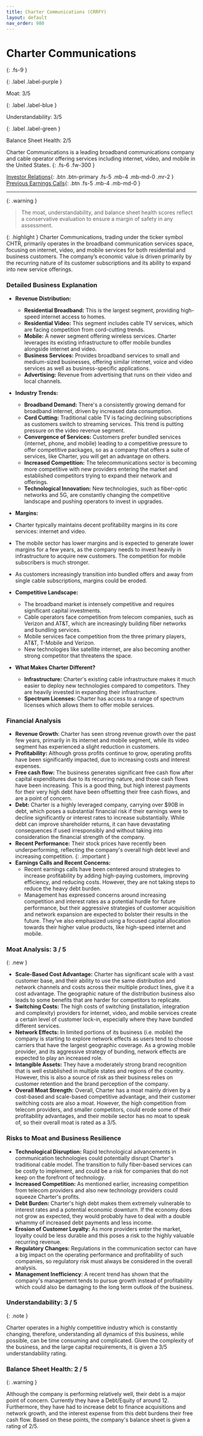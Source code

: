 ```yaml
---
title: Charter Communications (CRRFY)
layout: default
nav_order: 980
---
```


# Charter Communications
{: .fs-9 }

{: .label .label-purple }

Moat: 3/5

{: .label .label-blue }

Understandability: 3/5

{: .label .label-green }

Balance Sheet Health: 2/5

Charter Communications is a leading broadband communications company and cable operator offering services including internet, video, and mobile in the United States.
{: .fs-6 .fw-300 }

[Investor Relations](https://www.google.com/search?q=CRRFY+investor+relations){: .btn .btn-primary .fs-5 .mb-4 .mb-md-0 .mr-2 }
[Previous Earnings Calls](https://discountingcashflows.com/company/CRRFY/transcripts/){: .btn .fs-5 .mb-4 .mb-md-0 }

---

{: .warning }
>The moat, understandability, and balance sheet health scores reflect a conservative evaluation to ensure a margin of safety in any assessment.



{: .highlight }
Charter Communications, trading under the ticker symbol CHTR, primarily operates in the broadband communication services space, focusing on internet, video, and mobile services for both residential and business customers. The company’s economic value is driven primarily by the recurring nature of its customer subscriptions and its ability to expand into new service offerings.

### Detailed Business Explanation

*   **Revenue Distribution:**
    *   **Residential Broadband:** This is the largest segment, providing high-speed internet access to homes.
    *   **Residential Video:** This segment includes cable TV services, which are facing competition from cord-cutting trends.
    *   **Mobile:** A newer segment offering wireless services. Charter leverages its existing infrastructure to offer mobile bundles alongside internet and video.
    *   **Business Services:** Provides broadband services to small and medium-sized businesses, offering similar internet, voice and video services as well as business-specific applications.
    *   **Advertising:** Revenue from advertising that runs on their video and local channels.

*   **Industry Trends:**
    *   **Broadband Demand:** There's a consistently growing demand for broadband internet, driven by increased data consumption.
    *   **Cord Cutting:** Traditional cable TV is facing declining subscriptions as customers switch to streaming services. This trend is putting pressure on the video revenue segment.
    *   **Convergence of Services:**  Customers prefer bundled services (internet, phone, and mobile) leading to a competitive pressure to offer competitive packages, so as a company that offers a suite of services, like Charter, you will get an advantage on others.
    *   **Increased Competition:** The telecommunications sector is becoming more competitive with new providers entering the market and established competitors trying to expand their network and offerings.
    *   **Technological Innovation:** New technologies, such as fiber-optic networks and 5G, are constantly changing the competitive landscape and pushing operators to invest in upgrades.

*  **Margins:**
  *   Charter typically maintains decent profitability margins in its core services: internet and video.
  *   The mobile sector has lower margins and is expected to generate lower margins for a few years, as the company needs to invest heavily in infrastructure to acquire new customers. The competition for mobile subscribers is much stronger.
  *   As customers increasingly transition into bundled offers and away from single cable subscriptions, margins could be eroded.

*   **Competitive Landscape:**
    *   The broadband market is intensely competitive and requires significant capital investments.
    *   Cable operators face competition from telecom companies, such as Verizon and AT&T, which are increasingly building fiber networks and bundling services.
    *   Mobile services face competition from the three primary players, AT&T, T-Mobile and Verizon.
    *   New technologies like satellite internet, are also becoming another strong competitor that threatens the space.

*   **What Makes Charter Different?**
    *   **Infrastructure:** Charter's existing cable infrastructure makes it much easier to deploy new technologies compared to competitors. They are heavily invested in expanding their infrastructure.
    *  **Spectrum Licenses:** Charter has access to a range of spectrum licenses which allows them to offer mobile services.

### Financial Analysis

*   **Revenue Growth**: Charter has seen strong revenue growth over the past few years, primarily in its internet and mobile segment, while its video segment has experienced a slight reduction in customers.
*   **Profitability:** Although gross profits continue to grow, operating profits have been significantly impacted, due to increasing costs and interest expenses.
*   **Free cash flow:** The business generates significant free cash flow after capital expenditures due to its recurring nature, and those cash flows have been increasing. This is a good thing, but high interest payments for their very high debt have been offsetting their free cash flows, and are a point of concern.
*   **Debt:** Charter is a highly leveraged company, carrying over $90B in debt, which poses a substantial financial risk if their earnings were to decline significantly or interest rates to increase substantially. While debt can improve shareholder returns, it can have devastating consequences if used irresponsibly and without taking into consideration the financial strength of the company.
*   **Recent Performance:** Their stock prices have recently been underperforming, reflecting the company's overall high debt level and increasing competition.
{: .important }
*   **Earnings Calls and Recent Concerns:**
    *   Recent earnings calls have been centered around strategies to increase profitability by adding high-paying customers, improving efficiency, and reducing costs. However, they are not taking steps to reduce the heavy debt burden.
    *  Management has expressed concerns around increasing competition and interest rates as a potential hurdle for future performance, but their aggressive strategies of customer acquisition and network expansion are expected to bolster their results in the future. They've also emphasized using a focused capital allocation towards their higher value products, like high-speed internet and mobile.

### Moat Analysis: 3 / 5
{: .new }

*   **Scale-Based Cost Advantage:** Charter has significant scale with a vast customer base, and their ability to use the same distribution and network channels and costs across their multiple product lines, give it a cost advantage. The geographic nature of the distribution business also leads to some benefits that are harder for competitors to replicate.
*   **Switching Costs:** The high costs of switching (installation, integration and complexity) providers for internet, video, and mobile services create a certain level of customer lock-in, especially where they have bundled different services.
*   **Network Effects:** In limited portions of its business (i.e. mobile) the company is starting to explore network effects as users tend to choose carriers that have the largest geographic coverage. As a growing mobile provider, and its aggressive strategy of bunding, network effects are expected to play an increased role.
*  **Intangible Assets:** They have a moderately strong brand recognition that is well established in multiple states and regions of the country. However, this is also a source of risk as their business relies on customer retention and the brand perception of the company.
*   **Overall Moat Strength:** Overall, Charter has a moat mainly driven by a cost-based and scale-based competitive advantage, and their customer switching costs are also a moat. However, the high competition from telecom providers, and smaller competitors, could erode some of their profitability advantages, and their mobile sector has no moat to speak of, so their overall moat is rated as a 3/5.

### Risks to Moat and Business Resilience

*   **Technological Disruption:** Rapid technological advancements in communication technologies could potentially disrupt Charter's traditional cable model. The transition to fully fiber-based services can be costly to implement, and could be a risk for companies that do not keep on the forefront of technology.
*   **Increased Competition:** As mentioned earlier, increasing competition from telecom providers and also new technology providers could squeeze Charter's profits.
*   **Debt Burden:** Charter's high debt makes them extremely vulnerable to interest rates and a potential economic downturn. If the economy does not grow as expected, they would probably have to deal with a double whammy of increased debt payments and less income.
*   **Erosion of Customer Loyalty:** As more providers enter the market, loyalty could be less durable and this poses a risk to the highly valuable recurring revenue.
*   **Regulatory Changes:** Regulations in the communication sector can have a big impact on the operating performance and profitability of such companies, so regulatory risk must always be considered in the overall analysis.
*  **Management Inefficiency**: A recent trend has shown that the company's management tends to pursue growth instead of profitability which could also be damaging to the long term outlook of the business.

### Understandability: 3 / 5
{: .note }

Charter operates in a highly competitive industry which is constantly changing, therefore, understanding all dynamics of this business, while possible, can be time consuming and complicated. Given the complexity of the business, and the large capital requirements, it is given a 3/5 understandability rating.

### Balance Sheet Health: 2 / 5
{: .warning }

Although the company is performing relatively well, their debt is a major point of concern. Currently they have a Debt/Equity of around 12. Furthermore, they have had to increase debt to finance acquisitions and network growth, and the interest expense from this debt burdens their free cash flow. Based on these points, the company's balance sheet is given a rating of 2/5.
